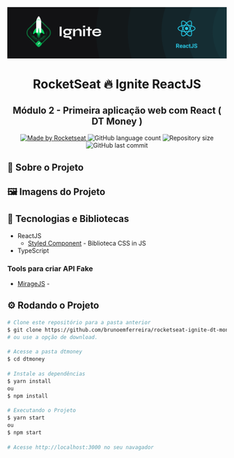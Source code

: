<!-- Logotipo -->
<div align="center">
  <img src="./Assets/ignite.png">
</div>

<!-- Title -->
<h1 align="center"> RocketSeat 🔥 Ignite ReactJS </h1>

<!-- Subtitle -->
<h2 align="center"> Módulo 2 - Primeira aplicação web com React ( DT Money ) </h2>

<!-- Badges -->
<p align="center">
  <a href="https://rocketseat.com.br">
    <img alt="Made by Rocketseat" src="https://img.shields.io/badge/made%20by-Rocketseat-%2306b656?style=flat-square">
  </a>
  <img alt="GitHub language count" src="https://img.shields.io/github/languages/count/brunoemferreira/rocketseat-ignite-dt-money?color=%2304D361?style=flat-square">
  <img alt="Repository size" src="https://img.shields.io/github/repo-size/brunoemferreira/rocketseat-ignite-dt-money?style=flat-square">
  <img alt="GitHub last commit" src="https://img.shields.io/github/last-commit/brunoemferreira/rocketseat-ignite-dt-money?style=flat-square">
</p>

<!-- Sobre o Projeto -->
## 🚀 Sobre o Projeto

## 🖼️ Imagens do Projeto

## 🧰 Tecnologias e Bibliotecas

* ReactJS
  * [Styled Component]() - Biblioteca CSS in JS
* TypeScript


### Tools para criar API Fake
 * [MirageJS]() - 



## ⚙️ Rodando o Projeto
```bash
# Clone este repositório para a pasta anterior
$ git clone https://github.com/brunoemferreira/rocketseat-ignite-dt-money.git
# ou use a opção de download.

# Acesse a pasta dtmoney
$ cd dtmoney

# Instale as dependências
$ yarn install
ou
$ npm install

# Executando o Projeto
$ yarn start 
ou
$ npm start

# Acesse http://localhost:3000 no seu navagador
```
